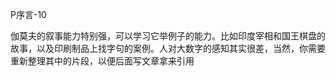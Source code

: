 P序言-10



伽莫夫的叙事能力特别强，可以学习它举例子的能力。比如印度宰相和国王棋盘的故事，以及印刷制品上找字句的案例。人对大数字的感知其实很差，当然，你需要重新整理其中的片段，以便后面写文章拿来引用
